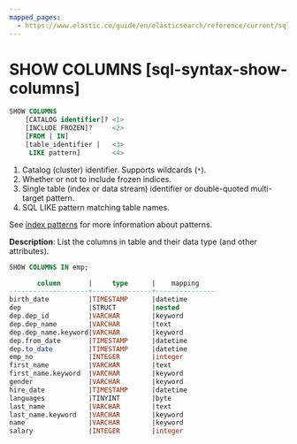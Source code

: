 ```yaml
---
mapped_pages:
  - https://www.elastic.co/guide/en/elasticsearch/reference/current/sql-syntax-show-columns.html
---
```


# SHOW COLUMNS [sql-syntax-show-columns]

```sql
SHOW COLUMNS
    [CATALOG identifier]? <1>
    [INCLUDE FROZEN]?     <2>
    [FROM | IN]
    [table_identifier |   <3>
     LIKE pattern]        <4>
```

1. Catalog (cluster) identifier. Supports wildcards (`*`).
2. Whether or not to include frozen indices.
3. Single table (index or data stream) identifier or double-quoted multi-target pattern.
4. SQL LIKE pattern matching table names.


See [index patterns](/reference/query-languages/sql-index-patterns.md) for more information about patterns.

**Description**: List the columns in table and their data type (and other attributes).

```sql
SHOW COLUMNS IN emp;

       column       |     type      |    mapping
--------------------+---------------+---------------
birth_date          |TIMESTAMP      |datetime
dep                 |STRUCT         |nested
dep.dep_id          |VARCHAR        |keyword
dep.dep_name        |VARCHAR        |text
dep.dep_name.keyword|VARCHAR        |keyword
dep.from_date       |TIMESTAMP      |datetime
dep.to_date         |TIMESTAMP      |datetime
emp_no              |INTEGER        |integer
first_name          |VARCHAR        |text
first_name.keyword  |VARCHAR        |keyword
gender              |VARCHAR        |keyword
hire_date           |TIMESTAMP      |datetime
languages           |TINYINT        |byte
last_name           |VARCHAR        |text
last_name.keyword   |VARCHAR        |keyword
name                |VARCHAR        |keyword
salary              |INTEGER        |integer
```

